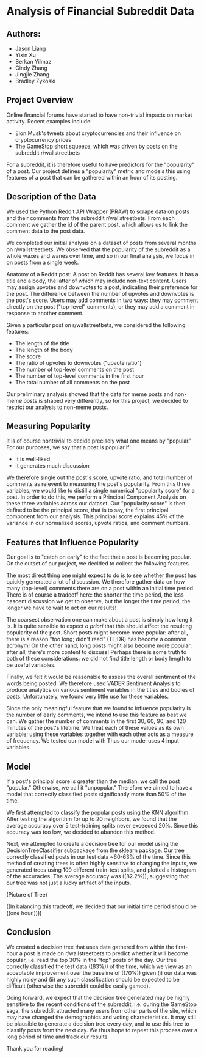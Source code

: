 # Analysis of Financial Subreddit Data

## Authors:
- Jason Liang
- Yixin Xu
- Berkan Yilmaz
- Cindy Zhang
- Jingjie Zhang
- Bradley Zykoski

## Project Overview
Online financial forums have started to have non-trivial impacts on market activity. Recent examples include:
- Elon Musk's tweets about cryptocurrencies and their influence on cryptocurrency prices
- The GameStop short squeeze, which was driven by posts on the subreddit r/wallstreetbets 

For a subreddit, it is therefore useful to have predictors for the "popularity" of a post. Our project defines a "popularity" metric and models this using features of a post that can be gathered within an hour of its posting.

## Description of the Data

We used the Python Reddit API Wrapper (PRAW) to scrape data on posts and their comments from the subreddit r/wallstreetbets. From each comment we gather the id of the parent post, which allows us to link the comment data to the post data.

We completed our initial analysis on a dataset of posts from several months on r/wallstreetbets. We observed that the popularity of the subreddit as a whole waxes and wanes over time, and so in our final analysis, we focus in on posts from a single week.

Anatomy of a Reddit post:
A post on Reddit has several key features. It has a title and a body, the latter of which may include non-text content. Users may assign upvotes and downvotes to a post, indicating their preference for the post. The difference between the number of upvotes and downvotes is the post's score. Users may add comments in two ways: they may comment directly on the post ("top-level" comments), or they may add a comment in response to another comment.

Given a particular post on r/wallstreetbets, we considered the following features:
- The length of the title
- The length of the body
- The score
- The ratio of upvotes to downvotes ("upvote ratio")
- The number of top-level comments on the post
- The number of top-level comments in the first hour
- The total number of all comments on the post

Our preliminary analysis showed that the data for meme posts and non-meme posts is shaped very differently, so for this project, we decided to restrict our analysis to non-meme posts.

## Measuring Popularity

It is of course nontrivial to decide precisely what one means by "popular." For our purposes, we say that a post is popular if:
- It is well-liked
- It generates much discussion

We therefore single out the post's score, upvote ratio, and total number of comments as relevent to measuring the post's popularity. From this three variables, we would like to distill a single numerical "popularity score" for a post. In order to do this, we perform a Principal Component Analysis on these three variables across our dataset. Our "popularity score" is then defined to be the principal score, that is to say, the first principal component from our analysis. This principal score explains 45% of the variance in our normalized scores, upvote ratios, and comment numbers.

## Features that Influence Popularity

Our goal is to "catch on early" to the fact that a post is becoming popular. On the outset of our project, we decided to collect the following features.

The most direct thing one might expect to do is to see whether the post has quickly generated a lot of discussion. We therefore gather data on how many (top-level) comments there are on a post within an initial time period. There is of course a tradeoff here: the shorter the time period, the less nascent discussion we get to observe, but the longer the time period, the longer we have to wait to act on our results!

The coarsest observation one can make about a post is simply how long it is. It is quite sensible to expect <i>a priori</i> that this should affect the resulting popularity of the post. Short posts might become more popular: after all, there is a reason "too long; didn't read" (TL;DR) has become a common acronym! On the other hand, long posts might also become more popular: after all, there's more content to discuss! Perhaps there is some truth to both of these considerations: we did not find title length or body length to be useful variables.

Finally, we felt it would be reasonable to assess the overall sentiment of the words being posted. We therefore used VADER Sentiment Analysis to produce analytics on various sentiment variables in the titles and bodies of posts. Unfortunately, we found very little use for these variables.

Since the only meaningful feature that we found to influence popularity is the number of early comments, we intend to use this feature as best we can. We gather the number of comments in the first 30, 60, 90, and 120 minutes of the post's lifetime. We treat each of these values as its own variable; using these variables together with each other acts as a measure of frequency. We tested our model with Thus our model uses 4 input variables.

## Model

If a post's principal score is greater than the median, we call the post "popular." Otherwise, we call it "unpopular." Therefore we aimed to have a model that correctly classified posts significantly more than 50% of the time. 

We first attempted to classify the popular posts using the KNN algorithm. After testing the algorithm for up to 20 neighbors, we found that the average accuracy over 5 test-training splits never exceeded 20%. Since this accuracy was too low, we decided to abandon this method.

Next, we attempted to create a decision tree for our model using the DecisionTreeClassifier subpackage from the sklearn package. Our tree correctly classified posts in our test data ~60-63% of the time. Since this method of creating trees is often highly sensitive to changing the inputs, we generated trees using 100 different train-test splits, and plotted a histogram of the accuracies. The average accuracy was ((82.2%)), suggesting that our tree was not just a lucky artifact of the inputs.

(Picture of Tree)

((In balancing this tradeoff, we decided that our initial time period should be ((one hour.))))

## Conclusion

We created a decision tree that uses data gathered from within the first-hour a post is made on r/wallstreetbets to predict whether it will become popular, i.e. read the top 30% in the "top" posts of the day. Our tree correctly classified the test data ((83%)) of the time, which we view as an acceptable improvement over the baseline of ((70%)) given (i) our data was highly noisy and (ii) any such classification should be expected to be difficult (otherwise the subreddit could be easily gamed).

Going forward, we expect that the decision tree generated may be highly sensitive to the recent conditions of the subreddit, i.e. during the GameStop saga, the subreddit attracted many users from other parts of the site, which may have changed the demographics and voting characteristics. It may still be plausible to generate a decision tree every day, and to use this tree to classify posts from the next day. We thus hope to repeat this process over a long period of time and track our results.

Thank you for reading!
